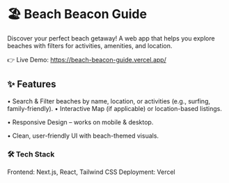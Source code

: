 # 🏖️ Beach Beacon Guide
Discover your perfect beach getaway! A web app that helps you explore beaches with filters for activities, amenities, and location.

👉 Live Demo: https://beach-beacon-guide.vercel.app/

## ✨ Features
• Search & Filter beaches by name, location, or activities (e.g., surfing, family-friendly).
• Interactive Map (if applicable) or location-based listings.

• Responsive Design – works on mobile & desktop.

• Clean, user-friendly UI with beach-themed visuals.


### 🛠️ Tech Stack
Frontend: Next.js, React, Tailwind CSS
Deployment: Vercel
